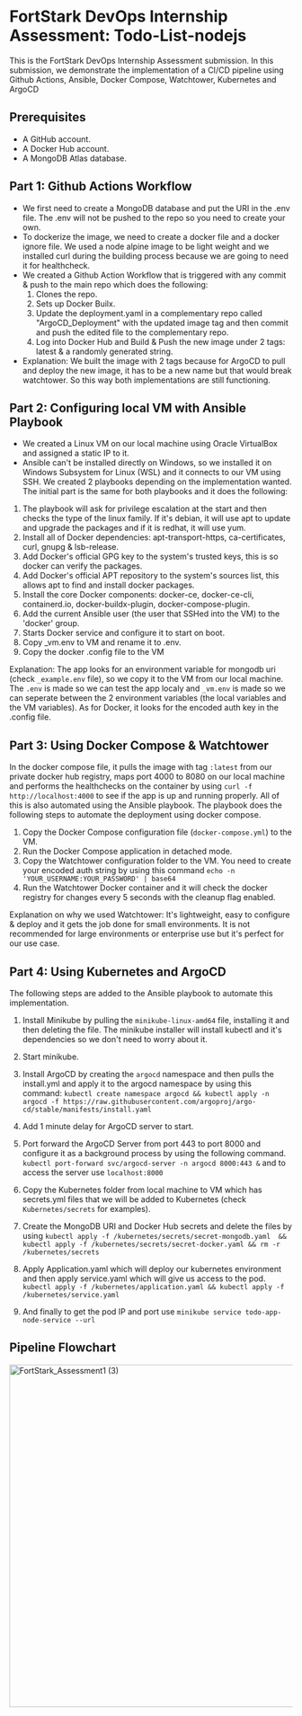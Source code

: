 
# FortStark DevOps Internship Assessment: Todo-List-nodejs

This is the FortStark DevOps Internship Assessment submission. In this submission,  we demonstrate the implementation of a CI/CD pipeline using Github Actions, Ansible, Docker Compose, Watchtower, Kubernetes and ArgoCD


## Prerequisites
* A GitHub account.
* A Docker Hub account.
* A MongoDB Atlas database.
## Part 1: Github Actions Workflow

* We first need to create a MongoDB database and put the URI in the .env file. The .env will not be pushed to the repo so you need to create your own.
* To dockerize the image, we need to create a docker file and a docker ignore file. We used a node alpine image to be light weight and we installed curl during the building process because we are going to need it for healthcheck.
* We created a Github Action Workflow that is triggered with any commit & push to the main repo which does the following:
     1. Clones the repo. 
     2. Sets up Docker Builx. 
     3. Update the deployment.yaml in a complementary repo called "ArgoCD_Deployment" with the updated image tag and then commit and push the edited file to the complementary repo.
     4. Log into Docker Hub and Build & Push the new image under 2 tags: latest & a randomly generated string.
* Explanation: We built the image with 2 tags because for ArgoCD to pull and deploy the new image, it has to be a new name but that would break watchtower. So this way both implementations are still functioning.
## Part 2: Configuring local VM with Ansible Playbook
* We created a Linux VM on our local machine using Oracle VirtualBox and assigned a static IP to it.
* Ansible can't be installed directly on Windows, so we installed it on Windows Subsystem for Linux (WSL) and it connects to our VM using SSH. We created 2 playbooks depending on the implementation wanted.
The initial part is the same for both playbooks and it does the following:
1. The playbook will ask for privilege escalation at the start and then checks the type of the linux family. If it's debian, it will use apt to update and upgrade the packages and if it is redhat, it will use yum.
2. Install all of Docker dependencies: apt-transport-https, ca-certificates, curl, gnupg & lsb-release.
3. Add Docker's official GPG key to the system's trusted keys, this is so docker can verify the packages.
4. Add Docker's official APT repository to the system's sources list, this allows apt to find and install docker packages.
5. Install the core Docker components: docker-ce, docker-ce-cli, containerd.io, docker-buildx-plugin, docker-compose-plugin.
6. Add the current Ansible user (the user that SSHed into the VM) to the 'docker' group.
7. Starts Docker service and configure it to start on boot.
8. Copy _vm.env to VM and rename it to .env.
9. Copy the docker .config file to the VM

Explanation: The app looks for an environment variable for mongodb uri (check `_example.env` file), so we copy it to the VM from our local machine. The `.env` is made so we can test the app localy and `_vm.env` is made so we can seperate between the 2 environment variables (the local variables and the VM variables). As for Docker, it looks for the encoded auth key in the .config file.

## Part 3: Using Docker Compose & Watchtower
In the docker compose file, it pulls the image with tag `:latest` from our private docker hub registry, maps port 4000 to 8080 on our local machine and performs the healthchecks on the container by using `curl -f http://localhost:4000` to see if the app is up and running properly. All of this is also automated using the Ansible playbook.
The playbook does the following steps to automate the deployment using docker compose.
1. Copy the Docker Compose configuration file (`docker-compose.yml`) to the VM.
2. Run the Docker Compose application in detached mode.
3. Copy the Watchtower configuration folder to the VM. You need to create your encoded auth string by using this command `echo -n 'YOUR_USERNAME:YOUR_PASSWORD' | base64`
4. Run the Watchtower Docker container and it will check the docker registry for changes every 5 seconds with the cleanup flag enabled.

Explanation on why we used Watchtower: It's lightweight, easy to configure & deploy and it gets the job done for small environments. It is not recommended for large environments or enterprise use but it's perfect for our use case.

## Part 4: Using Kubernetes and ArgoCD
The following steps are added to the Ansible playbook to automate this implementation.
1. Install Minikube by pulling the `minikube-linux-amd64` file, installing it and then deleting the file. The minikube installer will install kubectl and it's dependencies so we don't need to worry about it.
2. Start minikube.
3. Install ArgoCD by creating the `argocd` namespace and then pulls the install.yml and apply it to the argocd namespace by using this command:
`kubectl create namespace argocd && kubectl apply -n argocd -f https://raw.githubusercontent.com/argoproj/argo-cd/stable/manifests/install.yaml`

4. Add 1 minute delay for ArgoCD server to start.

5. Port forward the ArgoCD Server from port 443 to port 8000 and configure it as a background process by using the following command.
`kubectl port-forward svc/argocd-server -n argocd 8000:443 &`
and to access the server use `localhost:8000`

6. Copy the Kubernetes folder from local machine to VM which has secrets.yml files that we will be added to Kubernetes (check `Kubernetes/secrets` for examples).

7. Create the MongoDB URI and Docker Hub secrets and delete the files
by using `kubectl apply -f /kubernetes/secrets/secret-mongodb.yaml  && kubectl apply -f /kubernetes/secrets/secret-docker.yaml && rm -r /kubernetes/secrets`

8. Apply Application.yaml which will deploy our kubernetes environment and then apply service.yaml which will give us access to the pod.
`kubectl apply -f /kubernetes/application.yaml && kubectl apply -f /kubernetes/service.yaml`

9. And finally to get the pod IP and port use `minikube service todo-app-node-service --url`

## Pipeline Flowchart


<img width="886" height="610" alt="FortStark_Assessment1 (3)" src="https://github.com/user-attachments/assets/9ebca81d-67b7-4e45-9757-4a2a98fcea85" />

